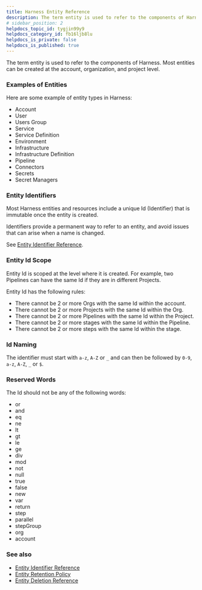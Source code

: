 ```yaml
---
title: Harness Entity Reference
description: The term entity is used to refer to the components of Harness. Most entities can be created at the account, organization, and project level. In this topic --  Examples of Entities. Entity Identifiers. E…
# sidebar_position: 2
helpdocs_topic_id: tygjin99y9
helpdocs_category_id: fb16ljb8lu
helpdocs_is_private: false
helpdocs_is_published: true
---
```


The term entity is used to refer to the components of Harness. Most entities can be created at the account, organization, and project level.


### Examples of Entities

Here are some example of entity types in Harness:

* Account
* User
* Users Group
* Service
* Service Definition
* Environment
* Infrastructure
* Infrastructure Definition
* Pipeline
* Connectors
* Secrets
* Secret Managers

### Entity Identifiers

Most Harness entities and resources include a unique Id (Identifier) that is immutable once the entity is created.

Identifiers provide a permanent way to refer to an entity, and avoid issues that can arise when a name is changed.

See [Entity Identifier Reference](entity-identifier-reference.md).

### Entity Id Scope

Entity Id is scoped at the level where it is created. For example, two Pipelines can have the same Id if they are in different Projects.

Entity Id has the following rules:

* There cannot be 2 or more Orgs with the same Id within the account.
* There cannot be 2 or more Projects with the same Id within the Org.
* There cannot be 2 or more Pipelines with the same Id within the Project.
* There cannot be 2 or more stages with the same Id within the Pipeline.
* There cannot be 2 or more steps with the same Id within the stage.

### Id Naming

The identifier must start with `a-z`, `A-Z` or `_` and can then be followed by `0-9`, `a-z`, `A-Z`, `_` or `$`.

### Reserved Words

The Id should not be any of the following words:

* or
* and
* eq
* ne
* lt
* gt
* le
* ge
* div
* mod
* not
* null
* true
* false
* new
* var
* return
* step
* parallel
* stepGroup
* org
* account

### See also

* [Entity Identifier Reference](entity-identifier-reference.md)
* [Entity Retention Policy](entity-retention-policy.md)
* [Entity Deletion Reference](entity-deletion-reference.md)

